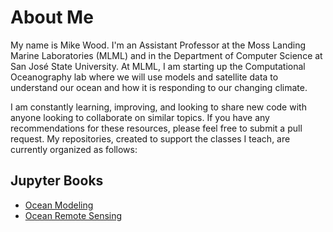 # About Me

My name is Mike Wood. I'm an Assistant Professor at the Moss Landing Marine Laboratories (MLML) and in the Department of Computer Science at San José State University. At MLML, I am starting up the Computational Oceanography lab where we will use models and satellite data to understand our ocean and how it is responding to our changing climate. 

I am constantly learning, improving, and looking to share new code with anyone looking to collaborate on similar topics. If you have any recommendations for these resources, please feel free to submit a pull request. My repositories, created to support the classes I teach, are currently organized as follows:

## Jupyter Books

- [Ocean Modeling](https://profmikewood.github.io/ocean_modeling_book/intro.html)
- [Ocean Remote Sensing](https://profmikewood.github.io/ocean_remote_sensing_book/intro.html)





